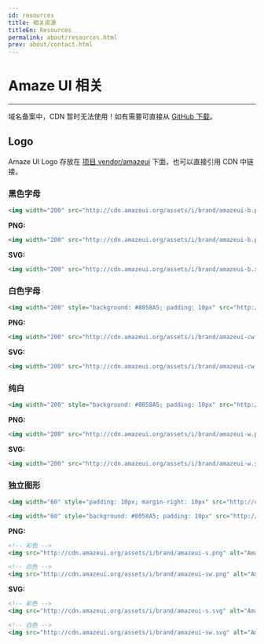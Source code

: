 ```yaml
---
id: resources
title: 相关资源
titleEn: Resources
permalink: about/resources.html
prev: about/contact.html
---
```


# Amaze UI 相关
---

<div class="am-alert am-alert-warning">域名备案中，CDN 暂时无法使用！如有需要可直接从 <a href="https://github.com/allmobilize/amazeui/tree/master/vendor/amazeui" target="_blank">GitHub 下载</a>。</div>

## Logo

Amaze UI Logo 存放在 [项目 vendor/amazeui](https://github.com/allmobilize/amazeui/tree/master/vendor/amazeui) 下面，也可以直接引用 CDN 中链接。

### 黑色字母

`````html
<img width="200" src="http://cdn.amazeui.org/assets/i/brand/amazeui-b.png" alt="Amaze UI Logo"/>
`````

__PNG:__

```html
<img width="200" src="http://cdn.amazeui.org/assets/i/brand/amazeui-b.png" alt="Amaze UI Logo"/>
```

__SVG:__

```html
<img width="200" src="http://cdn.amazeui.org/assets/i/brand/amazeui-b.svg" alt="Amaze UI Logo"/>
```

### 白色字母

`````html
<img width="200" style="background: #8058A5; padding: 10px" src="http://cdn.amazeui.org/assets/i/brand/amazeui-cw.png" alt="Amaze UI Logo"/>
`````

__PNG:__

```html
<img width="200" src="http://cdn.amazeui.org/assets/i/brand/amazeui-cw.png" alt="Amaze UI Logo"/>
```

__SVG:__

```html
<img width="200" src="http://cdn.amazeui.org/assets/i/brand/amazeui-cw.svg" alt="Amaze UI Logo"/>
```

### 纯白

`````html
<img width="200" style="background: #8058A5; padding: 10px" src="http://cdn.amazeui.org/assets/i/brand/amazeui-w.png" alt="Amaze UI Logo"/>
`````

__PNG:__

```html
<img width="200" src="http://cdn.amazeui.org/assets/i/brand/amazeui-w.png" alt="Amaze UI Logo"/>
```

__SVG:__

```html
<img width="200" src="http://cdn.amazeui.org/assets/i/brand/amazeui-w.svg" alt="Amaze UI Logo"/>
```

### 独立图形

`````html
<img width="60" style="padding: 10px; margin-right: 10px" src="http://cdn.amazeui.org/assets/i/brand/amazeui-s.png" alt="Amaze UI Logo"/>

<img width="60" style="background: #8058A5; padding: 10px" src="http://cdn.amazeui.org/assets/i/brand/amazeui-sw.png" alt="Amaze UI Logo"/>
`````

__PNG:__

```html
<!-- 彩色 -->
<img src="http://cdn.amazeui.org/assets/i/brand/amazeui-s.png" alt="Amaze UI Logo"/>

<!-- 白色 -->
<img src="http://cdn.amazeui.org/assets/i/brand/amazeui-sw.png" alt="Amaze UI Logo"/>
```

__SVG:__

```html
<!-- 彩色 -->
<img src="http://cdn.amazeui.org/assets/i/brand/amazeui-s.svg" alt="Amaze UI Logo"/>

<!-- 白色 -->
<img src="http://cdn.amazeui.org/assets/i/brand/amazeui-sw.svg" alt="Amaze UI Logo"/>
```
